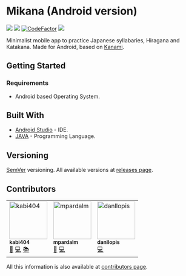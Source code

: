 # Mikana (Android version)

[![](https://img.shields.io/github/license/ArtichokeCore/Mikana-android.svg?style=flat-square)](https://github.com/ArtichokeCore/Mikana-android/blob/master/LICENSE)
![](https://img.shields.io/badge/version-0.1-blue.svg?style=flat-square)
[![CodeFactor](https://www.codefactor.io/repository/github/artichokecore/mikana-android/badge?style=flat-square)](https://www.codefactor.io/repository/github/artichokecore/mikana-android)
![](https://img.shields.io/badge/PRs-welcome-green.svg?style=flat-square)

Minimalist mobile app to practice Japanese syllabaries, Hiragana and Katakana. Made for Android, based on [Kanami](http://www.kabi404.me/Kanami/).

## Getting Started

### Requirements

* Android based Operating System.

## Built With

* [Android Studio](https://developer.android.com/studio/) - IDE.
* [JAVA](https://www.java.com/) - Programming Language.

## Versioning

[SemVer](http://semver.org/) versioning. All available versions at [releases page](https://github.com/ArtichokeCore/Mikana-android/releases). 

## Contributors

<table cellspacing="0" cellpadding="1">
    <tr>
        <td>
            <a href="https://github.com/kabi404"><img src="https://avatars3.githubusercontent.com/u/19194763?s=460&v=4"
                    width="100px;" height="100px;" alt="kabi404" /><br /><sub><b>kabi404</b></sub></a>
                <br/>
                <a href="#" title="Ideas">🤔</a>
                <a href="#" title="Code">💻</a>
                <a href="#" title="Documentation">📚</a>
        </td>
        <td>
            <a href="https://github.com/mpardalm"><img src="https://avatars1.githubusercontent.com/u/19186326?s=460&v=4"
                    width="100px;" height="100px;" alt="mpardalm" /><br /><sub><b>mpardalm</b></sub></a>
                <br/>
                <a href="#" title="Ideas">🤔</a>
                <a href="#" title="Code">💻</a>
        </td>
        <td>
            <a href="https://github.com/danllopis"><img src="https://avatars2.githubusercontent.com/u/18395870?s=460&v=4"
                    width="100px;" height="100px;" alt="danllopis" /><br /><sub><b>danllopis</b></sub></a>
                <br/>
                <a href="#" title="Code">💻</a>
        </td>
    </tr>
</table>

All this information is also available at [contributors page](https://github.com/ArtichokeCore/Mikana-android/contributors).

